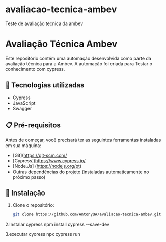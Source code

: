 # avaliacao-tecnica-ambev
Teste de avaliação tecnica da ambev
# Avaliação Técnica Ambev

Este repositório contém uma automação desenvolvida como parte da avaliação técnica para a Ambev. A automação foi criada para Testar o conhecimento com cypress.

## 🚀 Tecnologias utilizadas

- Cypress
- JavaScript
- Swagger

## 📋 Pré-requisitos

Antes de começar, você precisará ter as seguintes ferramentas instaladas em sua máquina:

- [Git](https://git-scm.com/
- [Cypress](https://www.cypress.io/
- [Node.Js] (https://nodejs.org/pt)
- Outras dependências do projeto (instaladas automaticamente no próximo passo)

## 🔧 Instalação

1. Clone o repositório:
   ```bash
   git clone https://github.com/AntonyQA/avaliacao-tecnica-ambev.git
2.Instalar cypress
npm install cypress --save-dev

3.executar cyoress 
npx cypress run
